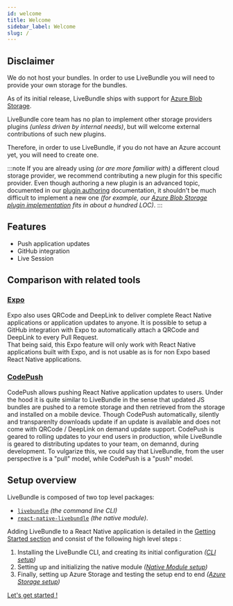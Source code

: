 ```yaml
---
id: welcome
title: Welcome
sidebar_label: Welcome
slug: /
---
```


## Disclaimer

We do not host your bundles. In order to use LiveBundle you will need to provide your own storage for the bundles.

As of its initial release, LiveBundle ships with support for [Azure Blob Storage](https://azure.microsoft.com/en-us/services/storage/blobs/).

LiveBundle core team has no plan to implement other storage providers plugins *(unless driven by internal needs)*, but will welcome external contributions of such new plugins.

Therefore, in order to use LiveBundle, if you do not have an Azure account yet, you will need to create one.

:::note
If you are already using *(or are more familiar with)* a different cloud storage provider, we recommend contributing a new plugin for this specific provider. Even though authoring a new plugin is an advanced topic, documented in our [plugin authoring](./plugin-authoring.md) documentation, it shouldn't be much difficult to implement a new one *(for example, our [Azure Blob Storage plugin implementation](https://github.com/electrode-io/livebundle/blob/master/packages/livebundle-storage-azure/src/AzureStoragePlugin.ts) fits in about a hundred LOC)*.
:::

## Features

- Push application updates
- GitHub integration
- Live Session

## Comparison with related tools

### [Expo](https://expo.io/)

Expo also uses QRCode and DeepLink to deliver complete React Native applications or application updates to anyone. It is possible to setup a GitHub integration with Expo to automatically attach a QRCode and DeepLink to every Pull Request.<br/>
That being said, this Expo feature will only work with React Native applications built with Expo, and is not usable as is for non Expo based React Native applications.

### [CodePush](https://microsoft.github.io/code-push/)

CodePush allows pushing React Native application updates to users. Under the hood it is quite similar to LiveBundle in the sense that updated JS bundles are pushed to a remote storage and then retrieved from the storage and installed on a mobile device. Though CodePush automatically, silently and transparenlty downloads update if an update is available and does not come with QRCode / DeepLink on demand update support. CodePush is geared to rolling updates to your end users in production, while LiveBundle is geared to distributing updates to your team, on demannd, during development. To vulgarize this, we could say that LiveBundle, from the user perspective is a "pull" model, while CodePush is a "push" model.

## Setup overview

LiveBundle is composed of two top level packages:
- [`livebundle`](https://github.com/electrode-io/livebundle) *(the command line CLI)*
- [`react-native-livebundle`](https://github.com/electrode-io/react-native-livebunde) *(the native module)*.

Adding LiveBundle to a React Native application is detailed in the [Getting Started section](./cli.md) and consist of the following high level steps :

1. Installing the LiveBundle CLI, and creating its initial configuration _([CLI setup](./cli.md))_
2. Setting up and initializing the native module _([Native Module setup](./native-module.md))_
3. Finally, setting up Azure Storage and testing the setup end to end _([Azure Storage setup](./azure-storage))_

[Let's get started !](./cli.md)
